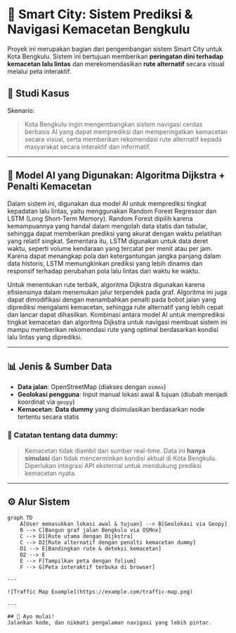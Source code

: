 # 🚦 Smart City: Sistem Prediksi & Navigasi Kemacetan Bengkulu

Proyek ini merupakan bagian dari pengembangan sistem Smart City untuk Kota Bengkulu. Sistem ini bertujuan memberikan **peringatan dini terhadap kemacetan lalu lintas** dan merekomendasikan **rute alternatif** secara visual melalui peta interaktif.

## 📌 Studi Kasus

Skenario:
> Kota Bengkulu ingin mengembangkan sistem navigasi cerdas berbasis AI yang dapat memprediksi dan memperingatkan kemacetan secara visual, serta memberikan rekomendasi rute alternatif kepada masyarakat secara interaktif dan informatif.

---

## 🧠 Model AI yang Digunakan: Algoritma Dijkstra + Penalti Kemacetan

Dalam sistem ini, digunakan dua model AI untuk memprediksi tingkat kepadatan lalu lintas, yaitu menggunakan Random Forest Regressor dan LSTM (Long Short-Term Memory). Random Forest dipilih karena kemampuannya yang handal dalam mengolah data statis dan tabular, sehingga dapat memberikan prediksi yang akurat dengan waktu pelatihan yang relatif singkat. Sementara itu, LSTM digunakan untuk data deret waktu, seperti volume kendaraan yang tercatat per menit atau per jam. Karena dapat menangkap pola dan ketergantungan jangka panjang dalam data historis, LSTM memungkinkan prediksi yang lebih dinamis dan responsif terhadap perubahan pola lalu lintas dari waktu ke waktu.

Untuk menentukan rute terbaik, algoritma Dijkstra digunakan karena efisiensinya dalam menemukan jalur terpendek pada graf. Algoritma ini juga dapat dimodifikasi dengan menambahkan penalti pada bobot jalan yang diprediksi mengalami kemacetan, sehingga rute alternatif yang lebih cepat dan lancar dapat dihasilkan. Kombinasi antara model AI untuk memprediksi tingkat kemacetan dan algoritma Dijkstra untuk navigasi membuat sistem ini mampu memberikan rekomendasi rute yang optimal berdasarkan kondisi lalu lintas yang diprediksi.

---

## 📊 Jenis & Sumber Data

- **Data jalan**: OpenStreetMap (diakses dengan `osmnx`)
- **Geolokasi pengguna**: Input manual lokasi awal & tujuan (diubah menjadi koordinat via `geopy`)
- **Kemacetan**: **Data dummy** yang disimulasikan berdasarkan node tertentu secara statis

### 📌 Catatan tentang data dummy:
> Kemacetan tidak diambil dari sumber real-time. Data ini **hanya simulasi** dan tidak mencerminkan kondisi aktual di Kota Bengkulu. Diperlukan integrasi API eksternal untuk mendukung prediksi kemacetan nyata.

---

## ⚙️ Alur Sistem

```mermaid
graph TD
    A[User memasukkan lokasi awal & tujuan] --> B[Geolokasi via Geopy]
    B --> C[Bangun graf jalan Bengkulu via OSMnx]
    C --> D1[Rute utama dengan Dijkstra]
    C --> D2[Rute alternatif dengan penalti kemacetan dummy]
    D1 --> E[Bandingkan rute & deteksi kemacetan]
    D2 --> E
    E --> F[Tampilkan peta dengan folium]
    F --> G[Peta interaktif terbuka di browser]

---

![Traffic Map Example](https://example.com/traffic-map.png)

---

## 🚀 Ayo mulai!  
Jalankan kode, dan nikmati pengalaman navigasi yang lebih pintar.
